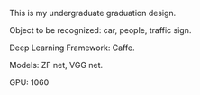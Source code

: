 This is my undergraduate graduation design.

Object to be recognized: car, people, traffic sign.

Deep Learning Framework: Caffe.

Models: ZF net, VGG net.

GPU: 1060

